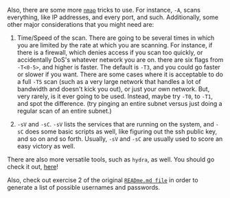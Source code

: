Also, there are some more [`nmap`](https://www.kali.org/tools/nmap/) tricks to use. For instance, `-A`, scans everything, like IP addresses, and every port, and such. Additionally, some other major considerations that you might need are: 

1. Time/Speed of the scan. There are going to be several times in which you are limited by the rate at which you are scanning. For instance, if there is a firewall, which denies access if you scan too quickly, or accidentally DoS's whatever network you are on. there are six flags from `-T<0-5>`, and higher is faster. The default is `-T3`, and you could go faster or slower if you want. There are some cases where it is acceptable to do a full `-T5` scan (such as a very large network that handles a lot of bandwidth and doesn't kick you out), or just your own network. But, very rarely, is it ever going to be used. Instead, maybe try `-T0`, to `-T1`, and spot the difference. (try pinging an entire subnet versus just doing a regular scan of an entire subnet.) 

2. `-sV` and `-sC`. `-sV` lists the services that are running on the system, and `-sC` does some basic scripts as well, like figuring out the ssh public key, and so on and so forth. Usually, `-sV` and `-sC` are usually used to score an easy victory as well.

There are also more versatile tools, such as `hydra`, as well. You should go check it out, [here](https://www.kali.org/tools/hydra/)! 

Also, check out exercise 2 of the original [`READme.md file`](https://github.com/MidnightRaven12/avondalecybersec/blob/main/pentesting-notes/READme.md) in order to generate a list of possible usernames and passwords.

